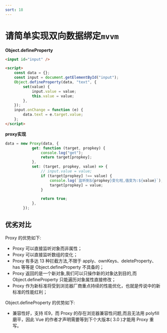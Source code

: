 ```yaml
---
sort: 18
---
```


# 请简单实现双向数据绑定`mvvm`

**Object.defineProperty**

```html
<input id="input" />

<script>
	const data = {};
	const input = document.getElementById("input");
	Object.defineProperty(data, "text", {
		set(value) {
			input.value = value;
			this.value = value;
		},
	});
	input.onChange = function (e) {
		data.text = e.target.value;
	};
</script>
```

**proxy实现**
```js
data = new Proxy(data, {
			get: function (target, propkey) {
				console.log("get");
				return target[propkey];
			},
			set: (target, propkey, value) => {
				// input.value = value;
				if (target[propkey] !== value) {
					console.log(`监听到${propkey}变化啦,值变为:${value}`);
					target[propkey] = value;
				}

				return true;
			},
		});
```

##  优劣对比

Proxy 的优势如下:

- Proxy 可以直接监听对象而非属性；
- Proxy 可以直接监听数组的变化；
- Proxy 有多达 13 种拦截方法,不限于 apply、ownKeys、deleteProperty、has 等等是 Object.defineProperty 不具备的；
- Proxy 返回的是一个新对象,我们可以只操作新的对象达到目的,而 Object.defineProperty 只能遍历对象属性直接修改；
- Proxy 作为新标准将受到浏览器厂商重点持续的性能优化，也就是传说中的新标准的性能红利；

Object.defineProperty 的优势如下:

- 兼容性好，支持 IE9，而 Proxy 的存在浏览器兼容性问题,而且无法用 polyfill 磨平，因此 Vue 的作者才声明需要等到下个大版本( 3.0 )才能用 Proxy 重写。
